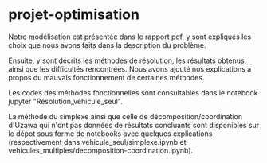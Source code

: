 # projet-optimisation

Notre modélisation est présentée dans le rapport pdf, y sont expliqués les choix que nous avons faits dans la description du problème.

Ensuite, y sont décrits les méthodes de résolution, les résultats obtenus, ainsi que les difficultés rencontrées. Nous avons ajouté nos explications a propos du mauvais fonctionnement de certaines méthodes.

Les codes des méthodes fonctionnelles sont consultables dans le notebook jupyter "Résolution_véhicule_seul". 

La méthode du simplexe ainsi que celle de décomposition/coordination d'Uzawa qui n'ont pas données de résultats concluants sont disponibles sur le dépot sous forme de notebooks avec quelques explications (respectivement dans vehicule_seul/simplexe.ipynb et vehicules_multiples/decomposition-coordination.ipynb).

